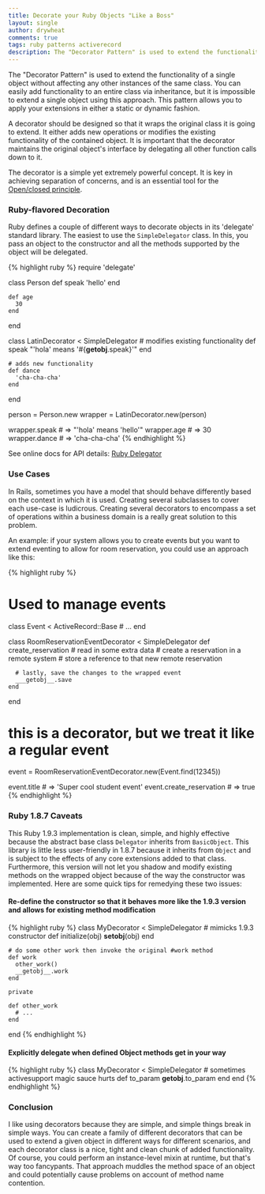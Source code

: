```yaml
---
title: Decorate your Ruby Objects "Like a Boss"
layout: single
author: drywheat
comments: true
tags: ruby patterns activerecord
description: The "Decorator Pattern" is used to extend the functionality of a single object without affecting any other instances of the same class. You can easily add functionality to an entire class via inheritance, but it is impossible to extend a single object using this approach. This pattern allows you to apply your extensions in either a static or dynamic fashion.
---
```


The "Decorator Pattern" is used to extend the functionality of a single object without affecting any other instances of the same class. You can easily add functionality to an entire class via inheritance, but it is impossible to extend a single object using this approach. This pattern allows you to apply your extensions in either a static or dynamic fashion.

A decorator should be designed so that it wraps the original class it is going to extend. It either adds new operations or modifies the existing functionality of the contained object. It is important that the decorator maintains the original object's interface by delegating all other function calls down to it.

The decorator is a simple yet extremely powerful concept. It is key in achieving separation of concerns, and is an essential tool for the [Open/closed principle](http://en.wikipedia.org/wiki/Open_Closed_Principle).

### Ruby-flavored Decoration

Ruby defines a couple of different ways to decorate objects in its 'delegate' standard library. The easiest to use the `SimpleDelegator` class. In this, you pass an object to the constructor and all the methods supported by the object will be delegated.

{% highlight ruby %}
  require 'delegate'

  class Person
    def speak
      'hello'
    end

    def age
      30
    end
  end

  class LatinDecorator < SimpleDelegator
    # modifies existing functionality
    def speak
      "'hola' means '#{__getobj__.speak}'"
    end

    # adds new functionality
    def dance
      'cha-cha-cha'
    end
  end

  person  = Person.new
  wrapper = LatinDecorator.new(person)

  wrapper.speak # => "'hola' means 'hello'"
  wrapper.age # => 30
  wrapper.dance # => 'cha-cha-cha'
{% endhighlight %}

See online docs for API details: [Ruby Delegator](http://www.ruby-doc.org/stdlib-1.9.3/libdoc/delegate/rdoc/Delegator.html)

### Use Cases

In Rails, sometimes you have a model that should behave differently based on the context in which it is used. Creating several subclasses to cover each use-case is ludicrous. Creating several decorators to encompass a set of operations within a business domain is a really great solution to this problem.

An example: if your system allows you to create events but you want to extend eventing to allow for room reservation, you could use an approach like this:

{% highlight ruby %}
  # Used to manage events
  class Event < ActiveRecord::Base
    # ...
  end

  class RoomReservationEventDecorator < SimpleDelegator
    def create_reservation
      # read in some extra data
      # create a reservation in a remote system
      # store a reference to that new remote reservation

      # lastly, save the changes to the wrapped event
      ___getobj__.save
    end
  end

  # this is a decorator, but we treat it like a regular event
  event = RoomReservationEventDecorator.new(Event.find(12345))

  event.title # => 'Super cool student event'
  event.create_reservation # => true
{% endhighlight %}

### Ruby 1.8.7 Caveats

This Ruby 1.9.3 implementation is clean, simple, and highly effective because the abstract base class `Delegator` inherits from `BasicObject`. This library is little less user-friendly in 1.8.7 because it inherits from `Object` and is subject to the effects of any core extensions added to that class. Furthermore, this version will not let you shadow and modify existing methods on the wrapped object because of the way the constructor was implemented. Here are some quick tips for remedying these two issues:

#### Re-define the constructor so that it behaves more like the 1.9.3 version and allows for existing method modification

{% highlight ruby %}
  class MyDecorator < SimpleDelegator
    # mimicks 1.9.3 constructor
    def initialize(obj)
      __setobj__(obj)
    end

    # do some other work then invoke the original #work method
    def work
      other_work()
      __getobj__.work
    end

    private

    def other_work
      # ...
    end
  end
{% endhighlight %}

#### Explicitly delegate when defined Object methods get in your way

{% highlight ruby %}
  class MyDecorator < SimpleDelegator
    # sometimes activesupport magic sauce hurts
    def to_param
      __getobj__.to_param
    end
  end
{% endhighlight %}

### Conclusion

I like using decorators because they are simple, and simple things break in simple ways. You can create a family of different decorators that can be used to extend a given object in different ways for different scenarios, and each decorator class is a nice, tight and clean chunk of added functionality. Of course, you could perform an instance-level mixin at runtime, but that's way too fancypants. That approach muddles the method space of an object and could potentially cause problems on account of method name contention.
